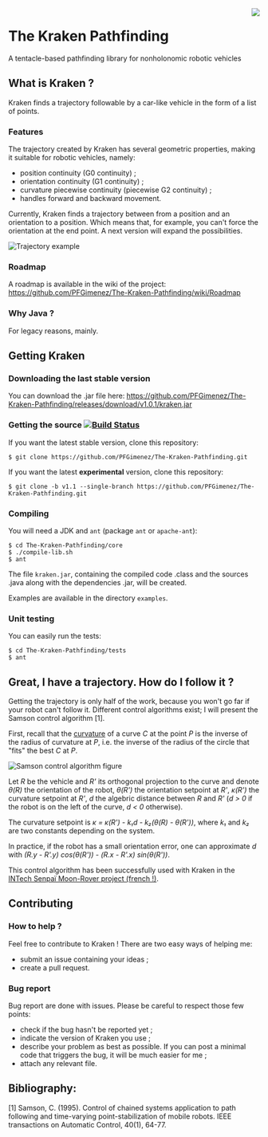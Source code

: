 <img align="right" src="https://raw.githubusercontent.com/PFGimenez/The-Kraken-Pathfinding/master/resources/logo.png">

# The Kraken Pathfinding

A tentacle-based pathfinding library for nonholonomic robotic vehicles 

## What is Kraken ?

Kraken finds a trajectory followable by a car-like vehicle in the form of a list of points.

### Features

The trajectory created by Kraken has several geometric properties, making it suitable for robotic vehicles, namely:

- position continuity (G0 continuity) ;
- orientation continuity (G1 continuity) ;
- curvature piecewise continuity (piecewise G2 continuity) ;
- handles forward and backward movement.

Currently, Kraken finds a trajectory between from a position and an orientation to a position. Which means that, for example, you can't force the orientation at the end point. A next version will expand the possibilities.

![Trajectory example](https://raw.githubusercontent.com/PFGimenez/The-Kraken-Pathfinding/master/resources/example.png)

### Roadmap

A roadmap is available in the wiki of the project: https://github.com/PFGimenez/The-Kraken-Pathfinding/wiki/Roadmap

### Why Java ?

For legacy reasons, mainly.

## Getting Kraken

### Downloading the last stable version

You can download the .jar file here: https://github.com/PFGimenez/The-Kraken-Pathfinding/releases/download/v1.0.1/kraken.jar

### Getting the source [![Build Status](https://travis-ci.org/PFGimenez/The-Kraken-Pathfinding.svg?branch=master)](https://travis-ci.org/PFGimenez/The-Kraken-Pathfinding)

If you want the latest stable version, clone this repository:

    $ git clone https://github.com/PFGimenez/The-Kraken-Pathfinding.git

If you want the latest **experimental** version, clone this repository:

    $ git clone -b v1.1 --single-branch https://github.com/PFGimenez/The-Kraken-Pathfinding.git


### Compiling

You will need a JDK and `ant` (package `ant` or `apache-ant`):
    
    $ cd The-Kraken-Pathfinding/core
    $ ./compile-lib.sh
    $ ant

The file ```kraken.jar```, containing the compiled code .class and the sources .java along with the dependencies .jar, will be created.

Examples are available in the directory ```examples```.

### Unit testing

You can easily run the tests:

    $ cd The-Kraken-Pathfinding/tests
    $ ant

## Great, I have a trajectory. How do I follow it ?

Getting the trajectory is only half of the work, because you won't go far if your robot can't follow it. Different control algorithms exist; I will present the Samson control algorithm [1].

First, recall that the [curvature](https://en.wikipedia.org/wiki/Curvature#Curvature_of_plane_curves) of a curve _C_ at the point _P_ is the inverse of the radius of curvature at _P_, i.e. the inverse of the radius of the circle that "fits" the best _C_ at _P_.

![Samson control algorithm figure](https://raw.githubusercontent.com/PFGimenez/The-Kraken-Pathfinding/master/resources/asser-samson.png)

Let _R_ be the vehicle and _R'_ its orthogonal projection to the curve and denote _θ(R)_ the orientation of the robot, _θ(R')_ the orientation setpoint at _R'_, _κ(R')_ the curvature setpoint at _R'_, _d_ the algebric distance between _R_ and _R'_ (_d > 0_ if the robot is on the left of the curve, _d < 0_ otherwise).

The curvature setpoint is _κ = κ(R') - k₁d - k₂(θ(R) - θ(R'))_, where _k₁_ and _k₂_ are two constants depending on the system.

In practice, if the robot has a small orientation error, one can approximate _d_ with _(R.y - R'.y) cos(θ(R')) - (R.x - R'.x) sin(θ(R'))_.

This control algorithm has been successfully used with Kraken in the [INTech Senpaï Moon-Rover project (french !)](https://intechsenpai.github.io/moon-rover/).

## Contributing

### How to help ?

Feel free to contribute to Kraken ! There are two easy ways of helping me:

- submit an issue containing your ideas ;
- create a pull request.

### Bug report

Bug report are done with issues. Please be careful to respect those few points:

- check if the bug hasn't be reported yet ;
- indicate the version of Kraken you use ;
- describe your problem as best as possible. If you can post a minimal code that triggers the bug, it will be much easier for me ;
- attach any relevant file.

## Bibliography:

[1] Samson, C. (1995). Control of chained systems application to path following and time-varying point-stabilization of mobile robots. IEEE transactions on Automatic Control, 40(1), 64-77.
